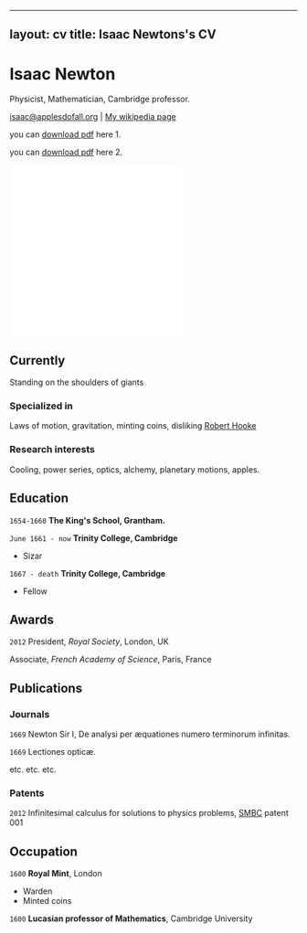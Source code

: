 
---
layout: cv
title: Isaac Newtons's CV
---
# Isaac Newton
Physicist, Mathematician, Cambridge professor.

<div id="webaddress">
<a href="https://apepiot.github.io/docs/test.pdf">isaac@applesdofall.org</a>
| <a href="http://en.wikipedia.org/wiki/Isaac_Newton">My wikipedia page</a>
</div>

you can [download pdf](https://github.com/apepiot/apepiot.github.io/tree/master/docs/test.pdf) here 1.

you can [download pdf](https://apepiot.github.io/docs/test.pdf) here 2.

<embed src="[https://github.com/apepiot/apepiot.github.io/tree/master/docs/test.pdf" type="application/pdf"/>

<embed src="[../docs/test.pdf" type="application/pdf"/>


<object data="{{ site.url }}{{ site.baseurl }}/docs/CV_github_20230513_FR.pdf" width="1000" height="1000" type="application/pdf"></object>


## Currently

Standing on the shoulders of giants

### Specialized in

Laws of motion, gravitation, minting coins, disliking [Robert Hooke](http://en.wikipedia.org/wiki/Robert_Hooke)


### Research interests

Cooling, power series, optics, alchemy, planetary motions, apples.


## Education

`1654-1660`
__The King's School, Grantham.__

`June 1661 - now`
__Trinity College, Cambridge__

- Sizar

`1667 - death`
__Trinity College, Cambridge__

- Fellow



## Awards

`2012`
President, *Royal Society*, London, UK

Associate, *French Academy of Science*, Paris, France



## Publications

<!-- A list is also available [online](http://scholar.google.co.uk/citations?user=LTOTl0YAAAAJ) -->

### Journals

`1669`
Newton Sir I, De analysi per æquationes numero terminorum infinitas. 

`1669`
Lectiones opticæ.

etc. etc. etc.

### Patents

`2012`
Infinitesimal calculus for solutions to physics problems, [SMBC](http://www.techdirt.com/articles/20121011/09312820678/if-patents-had-been-around-time-newton.shtml) patent 001


## Occupation

`1600`
__Royal Mint__, London

- Warden
- Minted coins

`1600`
__Lucasian professor of Mathematics__, Cambridge University



<!-- ### Footer

Last updated: May 2013 -->

